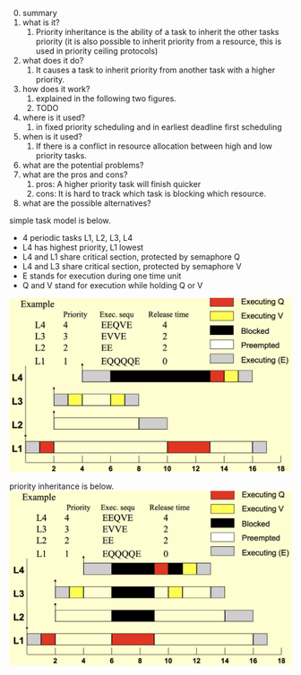0. summary
1. what is it?
	1. Priority inheritance is the ability of a task to inherit the other tasks priority (it is also possible to inherit priority from a resource, this is used in priority ceiling protocols)
2. what does it do? 
	1. It causes a task to inherit priority from another task with a higher priority.
3. how does it work? 
	1. explained in the following two figures. 
	2. TODO
5. where is it used?
	1. in fixed priority scheduling and in earliest deadline first scheduling
6. when is it used?
	1. If there is a conflict in resource allocation between high and low priority tasks.
7. what are the potential problems? 
8. what are the pros and cons?
	1. pros: A higher priority task will finish quicker
	2. cons: It is hard to track which task is blocking which resource.
9. what are the possible alternatives?

simple task model is below.   

- 4 periodic tasks L1, L2, L3, L4  
- L4 has highest priority, L1 lowest  
- L4 and L1 share critical section, protected by semaphore Q 
- L4 and L3 share critical section, protected by semaphore V 
- E stands for execution during one time unit  
- Q and V stand for execution while holding Q or V

![simple task model](./images/simple.png)

priority inheritance is below.  
![priority inheritance](./images/priority_inheritance.png)
